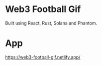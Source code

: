 # Web3 Football Gif

Built using React, Rust, Solana and Phantom.

# App

https://web3-football-gif.netlify.app/
